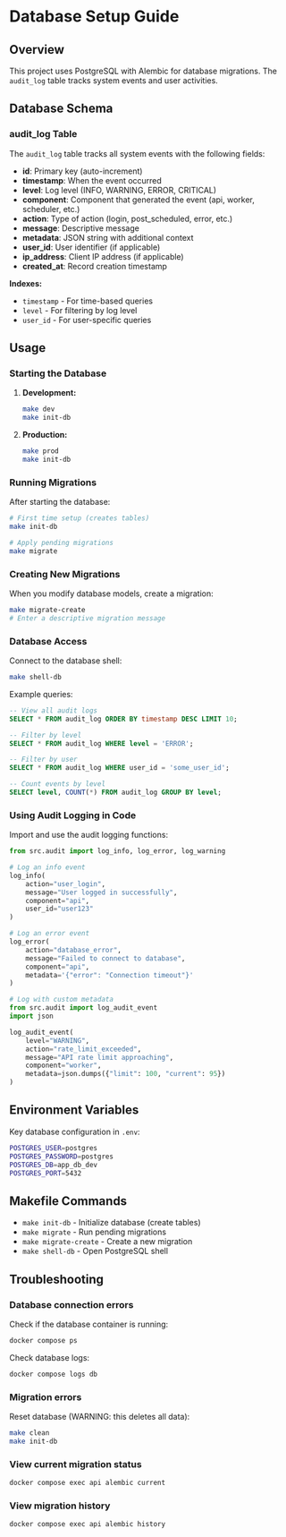 # Database Setup Guide

## Overview

This project uses PostgreSQL with Alembic for database migrations. The `audit_log` table tracks system events and user activities.

## Database Schema

### audit_log Table

The `audit_log` table tracks all system events with the following fields:

- **id**: Primary key (auto-increment)
- **timestamp**: When the event occurred
- **level**: Log level (INFO, WARNING, ERROR, CRITICAL)
- **component**: Component that generated the event (api, worker, scheduler, etc.)
- **action**: Type of action (login, post_scheduled, error, etc.)
- **message**: Descriptive message
- **metadata**: JSON string with additional context
- **user_id**: User identifier (if applicable)
- **ip_address**: Client IP address (if applicable)
- **created_at**: Record creation timestamp

**Indexes:**
- `timestamp` - For time-based queries
- `level` - For filtering by log level
- `user_id` - For user-specific queries

## Usage

### Starting the Database

1. **Development:**
   ```bash
   make dev
   make init-db
   ```

2. **Production:**
   ```bash
   make prod
   make init-db
   ```

### Running Migrations

After starting the database:

```bash
# First time setup (creates tables)
make init-db

# Apply pending migrations
make migrate
```

### Creating New Migrations

When you modify database models, create a migration:

```bash
make migrate-create
# Enter a descriptive migration message
```

### Database Access

Connect to the database shell:

```bash
make shell-db
```

Example queries:

```sql
-- View all audit logs
SELECT * FROM audit_log ORDER BY timestamp DESC LIMIT 10;

-- Filter by level
SELECT * FROM audit_log WHERE level = 'ERROR';

-- Filter by user
SELECT * FROM audit_log WHERE user_id = 'some_user_id';

-- Count events by level
SELECT level, COUNT(*) FROM audit_log GROUP BY level;
```

### Using Audit Logging in Code

Import and use the audit logging functions:

```python
from src.audit import log_info, log_error, log_warning

# Log an info event
log_info(
    action="user_login",
    message="User logged in successfully",
    component="api",
    user_id="user123"
)

# Log an error event
log_error(
    action="database_error",
    message="Failed to connect to database",
    component="api",
    metadata='{"error": "Connection timeout"}'
)

# Log with custom metadata
from src.audit import log_audit_event
import json

log_audit_event(
    level="WARNING",
    action="rate_limit_exceeded",
    message="API rate limit approaching",
    component="worker",
    metadata=json.dumps({"limit": 100, "current": 95})
)
```

## Environment Variables

Key database configuration in `.env`:

```bash
POSTGRES_USER=postgres
POSTGRES_PASSWORD=postgres
POSTGRES_DB=app_db_dev
POSTGRES_PORT=5432
```

## Makefile Commands

- `make init-db` - Initialize database (create tables)
- `make migrate` - Run pending migrations
- `make migrate-create` - Create a new migration
- `make shell-db` - Open PostgreSQL shell

## Troubleshooting

### Database connection errors

Check if the database container is running:
```bash
docker compose ps
```

Check database logs:
```bash
docker compose logs db
```

### Migration errors

Reset database (WARNING: this deletes all data):
```bash
make clean
make init-db
```

### View current migration status

```bash
docker compose exec api alembic current
```

### View migration history

```bash
docker compose exec api alembic history
```

